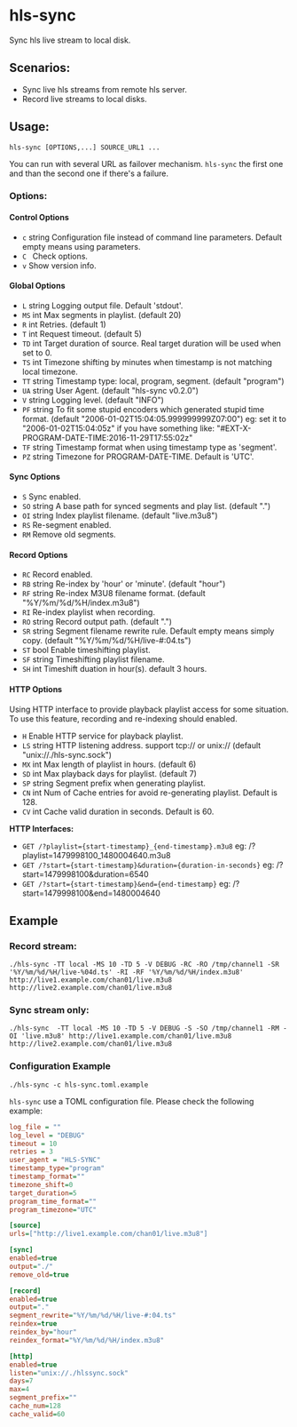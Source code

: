 # hls-sync

Sync hls live stream to local disk.

## Scenarios:

   * Sync live hls streams from remote hls server.
   * Record live streams to local disks.

## Usage:
```shell
hls-sync [OPTIONS,...] SOURCE_URL1 ...
```
You can run with several URL as failover mechanism. `hls-sync` the first one and than the second one if there's a failure.

### Options:
#### Control Options
  - `c` string
    Configuration file instead of command line parameters. Default empty means using parameters.
  - `C ` 
    Check options.
  - `v` 
    Show version info.

#### Global Options

  - `L` string
    Logging output file. Default 'stdout'.
  - `MS` int
    Max segments in playlist. (default 20)
  - `R` int
      Retries. (default 1)
  - `T` int
    Request timeout.  (default 5)
  - `TD` int
    Target duration of source. Real target duration will be used when set to 0.
  - `TS` int
    Timezone shifting by minutes when timestamp is not matching local timezone.
  - `TT` string
    Timestamp type: local, program, segment. (default "program")
  - `UA` string
    User Agent.  (default "hls-sync v0.2.0")
  - `V` string
    Logging level.  (default "INFO")
  - `PF` string
    To fit some stupid encoders which generated stupid time format. (default "2006-01-02T15:04:05.999999999Z07:00")
    eg: set it to "2006-01-02T15:04:05z" if you have something like: "#EXT-X-PROGRAM-DATE-TIME:2016-11-29T17:55:02z"
  - `TF` string
    Timestamp format when using timestamp type as 'segment'.
  - `PZ` string
    Timezone for PROGRAM-DATE-TIME. Default is 'UTC'.

#### Sync Options
  - `S`
    Sync enabled.
  - `SO` string
    A base path for synced segments and play list. (default ".")
  - `OI` string
    Index playlist filename. (default "live.m3u8")
  - `RS`
    Re-segment enabled.
  - `RM`
    Remove old segments.

#### Record Options
  - `RC`
    Record enabled.
  - `RB` string
    Re-index by 'hour' or 'minute'. (default "hour")
  - `RF` string
    Re-index M3U8 filename format. (default "%Y/%m/%d/%H/index.m3u8")
  - `RI`
    Re-index playlist when recording.
  - `RO` string
    Record output path. (default ".")
  - `SR` string
    Segment filename rewrite rule. Default empty means simply copy. (default "%Y/%m/%d/%H/live-#:04.ts")
  - `ST` bool
    Enable timeshifting playlist.
  - `SF` string
    Timeshifting playlist filename.
  - `SH` int
    Timeshift duation in hour(s). default 3 hours.

#### HTTP Options
Using HTTP interface to provide playback playlist access for some situation. To use this feature, recording and re-indexing should enabled.
  - `H`	Enable HTTP service for playback playlist.
  - `LS` string
    HTTP listening address. support tcp:// or unix:// (default "unix://./hls-sync.sock")
  - `MX` int
    Max length of playlist in hours. (default 6)
  - `SD` int
    Max playback days for playlist. (default 7)
  - `SP` string
    Segment prefix when generating playlist.
  - `CN` int
    Num of Cache entries for avoid re-generating playlist. Default is 128.
  - `CV` int
    Cache valid duration in seconds. Default is 60.

**HTTP Interfaces:**

  - `GET /?playlist={start-timestamp}_{end-timestamp}.m3u8`
    eg: /?playlist=1479998100_1480004640.m3u8
  - `GET /?start={start-timestamp}&duration={duration-in-seconds}`
    eg: /?start=1479998100&duration=6540
  - `GET /?start={start-timestamp}&end={end-timestamp}`
    eg: /?start=1479998100&end=1480004640


## Example

### Record stream:
```shell
./hls-sync -TT local -MS 10 -TD 5 -V DEBUG -RC -RO /tmp/channel1 -SR '%Y/%m/%d/%H/live-%04d.ts' -RI -RF '%Y/%m/%d/%H/index.m3u8' http://live1.example.com/chan01/live.m3u8 http://live2.example.com/chan01/live.m3u8
```

### Sync stream only:
```shell
./hls-sync  -TT local -MS 10 -TD 5 -V DEBUG -S -SO /tmp/channel1 -RM -OI 'live.m3u8' http://live1.example.com/chan01/live.m3u8 http://live2.example.com/chan01/live.m3u8    
```
### Configuration Example
```shell
./hls-sync -c hls-sync.toml.example
```

`hls-sync` use a TOML configuration file. Please check the following example:

```ini
log_file = ""
log_level = "DEBUG"
timeout = 10
retries = 3
user_agent = "HLS-SYNC"
timestamp_type="program"
timestamp_format=""
timezone_shift=0
target_duration=5
program_time_format=""
program_timezone="UTC"

[source]
urls=["http://live1.example.com/chan01/live.m3u8"]

[sync]
enabled=true
output="./"
remove_old=true

[record]
enabled=true
output="."
segment_rewrite="%Y/%m/%d/%H/live-#:04.ts"
reindex=true
reindex_by="hour"
reindex_format="%Y/%m/%d/%H/index.m3u8"

[http]
enabled=true
listen="unix://./hlssync.sock"
days=7
max=4
segment_prefix=""
cache_num=128
cache_valid=60
```
